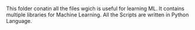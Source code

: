 This folder conatin all the files wgich is useful for learning ML.
It contains multiple libraries for Machine Learning.
All the Scripts are written in Python Language.
